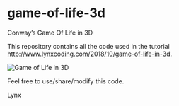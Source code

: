 # game-of-life-3d
Conway’s Game Of Life in 3D

This repository contains all the code used in the tutorial http://www.lynxcoding.com/2018/10/game-of-life-in-3d. 

![Game of Life in 3D](http://www.lynxcoding.com/wp-content/uploads/2018/10/game-of-life-3d-3.gif)

Feel free to use/share/modify this code.

Lynx
